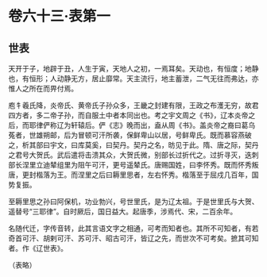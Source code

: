 # 卷六十三·表第一

## 世表

天开于子，地辟于丑，人生于寅，天地人之初，一焉耳矣。天动也，有恒度；地静也，有恒形；人动静无方，居止靡常。天主流行，地主蓄泄，二气无往而弗达，亦惟人之所在而畀付焉。

庖牜羲氏降，炎帝氏、黄帝氏子孙众多，王畿之封建有限，王政之布濩无穷，故君四方者，多二帝子孙，而自服土中者本同出也。考之宇文周之《书》，辽本炎帝之后，而耶律俨称辽为轩辕后。俨《志》晚而出，盍从周《书》。盖炎帝之裔曰葛乌菟者，世雄朔邮，后为冒顿可汗所袭，保鲜卑山以居，号鲜卑氏。既而慕容燕破之，析其部曰宇文，曰库莫奚，曰契丹。契丹之名，昉见于此。隋、唐之际，契丹之君号大贺氏。武后遣将击溃其众，大贺氏微，别部长过折代之。过折寻灭，迭刺部长涅里立迪辇组里为阻午可汗，更号遥辇氏。唐赐国姓，曰李怀秀。既而怀秀叛唐，更封楷落为王。而涅里之后曰耨里思者，左右怀秀。楷落至于屈戍几百年，国势复振。

至耨里思之孙曰阿保机，功业勃兴，号世里氏，是为辽太祖。于是世里氏与大贺、遥替号“三耶律”。自时厥后，国日益大。起唐季，涉焉代、宋，二百余年。

名随代迁，字传音转，此其言语文字之相通，可考而知者也。其所不可知者，有若奇首可汗、胡剌可汗、苏可汗、昭古可汗，皆辽之先，而世次不可考矣。摭其可知者。作《辽世表》。

（表略）

